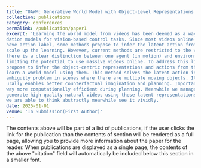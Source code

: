 ```yaml
---
title: "OAWM: Generative World Model with Object-Level Representations and Actions"
collection: publications
category: conferences
permalink: /publication/paper1
excerpt: 'Learning the world model from videos has been deemed as a way to train foun-
dation models for vision-based control tasks. Since most videos online doesn’t
have action label, some methods propose to infer the latent action from videos to
scale up the learning. However, current methods are restricted to the videos where
there is a clear distinction between one agent (in motion) and environment (still),
limiting the potential to use massive videos online. To address this limitation, we
propose to infer the object-centric representations and actions from the video and
learn a world model using them. This method solves the latent action inference
ambiguity problem in scenes where there are multiple moving objects. It also nat-
urally enables better counterfactual imagination and planning. Importantly, it’s
way more computationally efficient during planning. Meanwhile we manage to
generate high quality natural videos using these latent representations. Thereby,
we are able to think abstractly meanwhile see it vividly.'
date: 2025-01-01
venue: 'In Submission(First Author)'
---
```


The contents above will be part of a list of publications, if the user clicks the link for the publication than the contents of section will be rendered as a full page, allowing you to provide more information about the paper for the reader. When publications are displayed as a single page, the contents of the above "citation" field will automatically be included below this section in a smaller font.
